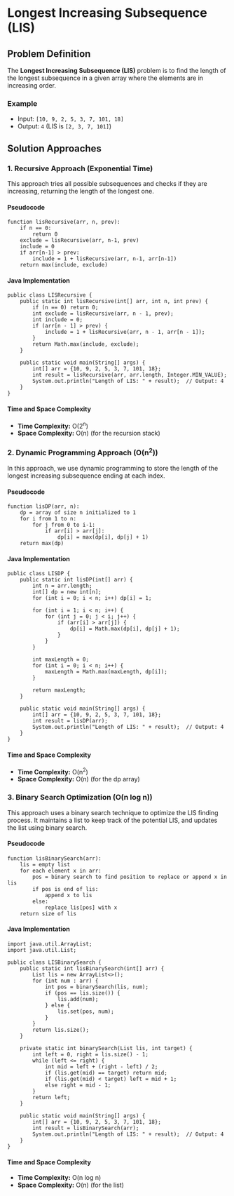Longest Increasing Subsequence (LIS)
====================================

Problem Definition
------------------

The **Longest Increasing Subsequence (LIS)** problem is to find the length of the longest subsequence in a given array where the elements are in increasing order.

### Example

*   Input: `[10, 9, 2, 5, 3, 7, 101, 18]`
*   Output: `4` (LIS is `[2, 3, 7, 101]`)

Solution Approaches
-------------------

### 1\. Recursive Approach (Exponential Time)

This approach tries all possible subsequences and checks if they are increasing, returning the length of the longest one.

#### Pseudocode

    function lisRecursive(arr, n, prev):
        if n == 0:
            return 0
        exclude = lisRecursive(arr, n-1, prev)
        include = 0
        if arr[n-1] > prev:
            include = 1 + lisRecursive(arr, n-1, arr[n-1])
        return max(include, exclude)
    

#### Java Implementation

    public class LISRecursive {
        public static int lisRecursive(int[] arr, int n, int prev) {
            if (n == 0) return 0;
            int exclude = lisRecursive(arr, n - 1, prev);
            int include = 0;
            if (arr[n - 1] > prev) {
                include = 1 + lisRecursive(arr, n - 1, arr[n - 1]);
            }
            return Math.max(include, exclude);
        }
    
        public static void main(String[] args) {
            int[] arr = {10, 9, 2, 5, 3, 7, 101, 18};
            int result = lisRecursive(arr, arr.length, Integer.MIN_VALUE);
            System.out.println("Length of LIS: " + result);  // Output: 4
        }
    }
    

#### Time and Space Complexity

*   **Time Complexity:** O(2<sup>n</sup>)
*   **Space Complexity:** O(n) (for the recursion stack)

### 2\. Dynamic Programming Approach (O(n<sup>2</sup>))

In this approach, we use dynamic programming to store the length of the longest increasing subsequence ending at each index.

#### Pseudocode

    function lisDP(arr, n):
        dp = array of size n initialized to 1
        for i from 1 to n:
            for j from 0 to i-1:
                if arr[i] > arr[j]:
                    dp[i] = max(dp[i], dp[j] + 1)
        return max(dp)
    

#### Java Implementation

    public class LISDP {
        public static int lisDP(int[] arr) {
            int n = arr.length;
            int[] dp = new int[n];
            for (int i = 0; i < n; i++) dp[i] = 1;
    
            for (int i = 1; i < n; i++) {
                for (int j = 0; j < i; j++) {
                    if (arr[i] > arr[j]) {
                        dp[i] = Math.max(dp[i], dp[j] + 1);
                    }
                }
            }
    
            int maxLength = 0;
            for (int i = 0; i < n; i++) {
                maxLength = Math.max(maxLength, dp[i]);
            }
    
            return maxLength;
        }
    
        public static void main(String[] args) {
            int[] arr = {10, 9, 2, 5, 3, 7, 101, 18};
            int result = lisDP(arr);
            System.out.println("Length of LIS: " + result);  // Output: 4
        }
    }
    

#### Time and Space Complexity

*   **Time Complexity:** O(n<sup>2</sup>)
*   **Space Complexity:** O(n) (for the dp array)

### 3\. Binary Search Optimization (O(n log n))

This approach uses a binary search technique to optimize the LIS finding process. It maintains a list to keep track of the potential LIS, and updates the list using binary search.

#### Pseudocode

    function lisBinarySearch(arr):
        lis = empty list
        for each element x in arr:
            pos = binary search to find position to replace or append x in lis
            if pos is end of lis:
                append x to lis
            else:
                replace lis[pos] with x
        return size of lis
    

#### Java Implementation

    import java.util.ArrayList;
    import java.util.List;
    
    public class LISBinarySearch {
        public static int lisBinarySearch(int[] arr) {
            List lis = new ArrayList<>();
            for (int num : arr) {
                int pos = binarySearch(lis, num);
                if (pos == lis.size()) {
                    lis.add(num);
                } else {
                    lis.set(pos, num);
                }
            }
            return lis.size();
        }
    
        private static int binarySearch(List lis, int target) {
            int left = 0, right = lis.size() - 1;
            while (left <= right) {
                int mid = left + (right - left) / 2;
                if (lis.get(mid) == target) return mid;
                if (lis.get(mid) < target) left = mid + 1;
                else right = mid - 1;
            }
            return left;
        }
    
        public static void main(String[] args) {
            int[] arr = {10, 9, 2, 5, 3, 7, 101, 18};
            int result = lisBinarySearch(arr);
            System.out.println("Length of LIS: " + result);  // Output: 4
        }
    }
    

#### Time and Space Complexity

*   **Time Complexity:** O(n log n)
*   **Space Complexity:** O(n) (for the list)